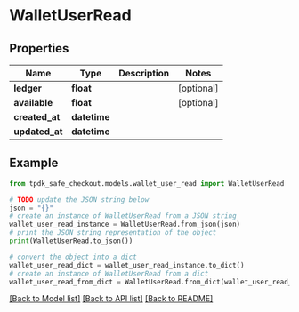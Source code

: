 # WalletUserRead



## Properties

Name | Type | Description | Notes
------------ | ------------- | ------------- | -------------
**ledger** | **float** |  | [optional] 
**available** | **float** |  | [optional] 
**created_at** | **datetime** |  | 
**updated_at** | **datetime** |  | 

## Example

```python
from tpdk_safe_checkout.models.wallet_user_read import WalletUserRead

# TODO update the JSON string below
json = "{}"
# create an instance of WalletUserRead from a JSON string
wallet_user_read_instance = WalletUserRead.from_json(json)
# print the JSON string representation of the object
print(WalletUserRead.to_json())

# convert the object into a dict
wallet_user_read_dict = wallet_user_read_instance.to_dict()
# create an instance of WalletUserRead from a dict
wallet_user_read_from_dict = WalletUserRead.from_dict(wallet_user_read_dict)
```
[[Back to Model list]](../README.md#documentation-for-models) [[Back to API list]](../README.md#documentation-for-api-endpoints) [[Back to README]](../README.md)


